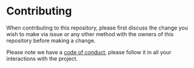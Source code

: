 # Contributing

When contributing to this repository, please first discuss the change you wish to make via issue or any other method with the owners of this repository before making a change.

Please note we have a [code of conduct](https://github.com/onebeyond/cybersecurity-handbook/blob/main/CODE_OF_CONDUCT.md), please follow it in all your interactions with the project.
